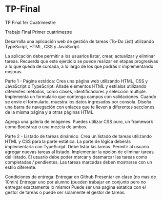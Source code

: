 # TP-Final
TP Final 1er Cuatrimestre

Trabajo Final Primer cuatrimestre


Desarrolla una aplicación web de gestión de tareas (To-Do List) utilizando TypeScript, HTML, CSS y JavaScript.

La aplicación debe permitir a los usuarios listar, crear, actualizar y eliminar tareas.
Recuerda que este ejercicio se puede realizar en etapas progresivas a lo que queda de cursada, a lo largo de los que podrás ir implementando mejoras.

Parte 1 - Página estática:
	Crea una página web utilizando HTML, CSS y JavaScript o TypeScript.
	Añade elementos HTML y estílalos utilizando diferentes métodos, como clases, identificadores y selección múltiple.
	Implementa un formulario que contenga campos con validaciones. Cuando se envíe el formulario, muestra los datos ingresados por consola.
	Diseña una barra de navegación con enlaces que te lleven a diferentes secciones de la misma página y a otras páginas HTML.
	
Agrega una galería de imágenes. Puedes utilizar CSS puro, un framework como Bootstrap o una mezcla de ambos.

Parte 2 - Listado de tareas dinámico:
	Crea un listado de tareas utilizando HTML y CSS para la parte estática. La parte de lógica deberás implementarla con TypeScript.
	Debe listar las tareas.
	Permitir al usuario agregar nuevas tareas al listado.
	Implementar la opción de eliminar tareas del listado.
	El usuario debe poder marcar y desmarcar las tareas como completadas / pendientes. Las tareas marcadas deben mostrarse con un estilo diferente.
	
Condiciones de entrega:
	Entregar en Github
	Presentar en clase (no mas de 10min)
	Entregar uno por alumno (pueden trabajar en conjunto pero no entregar exactamente lo mismo)
	Puede ser una pagina estatica con el gestor de tareas o puede ser solamente el gestor de tareas.


